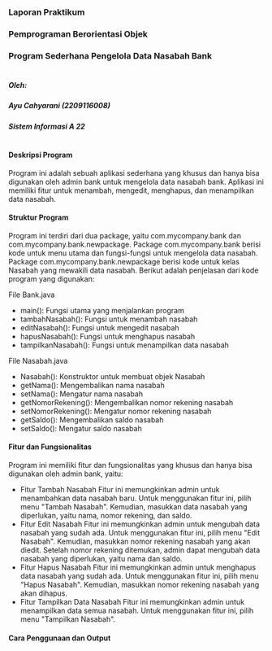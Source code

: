 ### Laporan Praktikum
### Pemprograman Berorientasi Objek
### Program Sederhana Pengelola Data Nasabah Bank
#
##### Oleh: 
##### Ayu Cahyarani (2209116008)

##### Sistem Informasi A 22
#
#
#### Deskripsi Program

Program ini adalah sebuah aplikasi sederhana yang khusus dan hanya bisa digunakan oleh admin bank untuk mengelola data nasabah bank. Aplikasi ini memiliki fitur untuk menambah, mengedit, menghapus, dan menampilkan data nasabah.
 
#### Struktur Program

Program ini terdiri dari dua package, yaitu com.mycompany.bank dan com.mycompany.bank.newpackage. Package com.mycompany.bank berisi kode untuk menu utama dan fungsi-fungsi untuk mengelola data nasabah. Package com.mycompany.bank.newpackage berisi kode untuk kelas Nasabah yang mewakili data nasabah. Berikut adalah penjelasan dari kode program yang digunakan:

File Bank.java
- main(): Fungsi utama yang menjalankan program
- tambahNasabah(): Fungsi untuk menambah nasabah
- editNasabah(): Fungsi untuk mengedit nasabah
- hapusNasabah(): Fungsi untuk menghapus nasabah
- tampilkanNasabah(): Fungsi untuk menampilkan data nasabah

File Nasabah.java
- Nasabah(): Konstruktor untuk membuat objek Nasabah
- getNama(): Mengembalikan nama nasabah
- setNama(): Mengatur nama nasabah
- getNomorRekening(): Mengembalikan nomor rekening nasabah
- setNomorRekening(): Mengatur nomor rekening nasabah
- getSaldo(): Mengembalikan saldo nasabah
- setSaldo(): Mengatur saldo nasabah

#### Fitur dan Fungsionalitas

Program ini memiliki fitur dan fungsionalitas yang khusus dan hanya bisa digunakan oleh admin bank, yaitu:

- Fitur Tambah Nasabah
Fitur ini memungkinkan admin untuk menambahkan data nasabah baru. Untuk menggunakan fitur ini, pilih menu "Tambah Nasabah". Kemudian, masukkan data nasabah yang diperlukan, yaitu nama, nomor rekening, dan saldo.
- Fitur Edit Nasabah
Fitur ini memungkinkan admin untuk mengubah data nasabah yang sudah ada. Untuk menggunakan fitur ini, pilih menu "Edit Nasabah". Kemudian, masukkan nomor rekening nasabah yang akan diedit. Setelah nomor rekening ditemukan, admin dapat mengubah data nasabah yang diperlukan, yaitu nama dan saldo.
- Fitur Hapus Nasabah
Fitur ini memungkinkan admin untuk menghapus data nasabah yang sudah ada. Untuk menggunakan fitur ini, pilih menu "Hapus Nasabah". Kemudian, masukkan nomor rekening nasabah yang akan dihapus.
- Fitur Tampilkan Data Nasabah
Fitur ini memungkinkan admin untuk menampilkan data semua nasabah. Untuk menggunakan fitur ini, pilih menu "Tampilkan Nasabah".

#### Cara Penggunaan dan Output